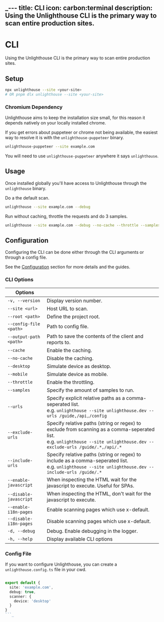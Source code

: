 _---
title: CLI
icon: carbon:terminal
description: Using the Unlighthouse CLI is the primary way to scan entire production sites.
---

# CLI

Using the Unlighthouse CLI is the primary way to scan entire production sites.

## Setup

```bash
npx unlighthouse --site <your-site>
# OR pnpm dlx unlighthouse --site <your-site>
```

### Chromium Dependency

Unlighthouse aims to keep the installation size small, for this reason it depends natively on your locally installed
chrome.

If you get errors about puppeteer or chrome not being available, the easiest way to resolve it is 
with the `unlighthouse-puppeteer` binary.

```bash
unlighthouse-puppeteer --site example.com
```

You will need to use `unlighthouse-puppeteer` anywhere it says `unlighthouse`.

## Usage

Once installed globally you'll have access to Unlighthouse through the `unlighthouse` binary.

Do a the default scan.
```bash
unlighthouse --site example.com --debug
```

Run without caching, throttle the requests and do 3 samples.

```bash
unlighthouse --site example.com --debug --no-cache --throttle --samples 3
```

## Configuration

Configuring the CLI can be done either through the CLI arguments or through a config file.

See the [Configuration](#configuration) section for more details and the guides.

### CLI Options

| Options                |                                                                                                                                                                              |
|------------------------|------------------------------------------------------------------------------------------------------------------------------------------------------------------------------|
| `-v, --version`        | Display version number.                                                                                                                                                      |
| `--site <url>`         | Host URL to scan.                                                                                                                                                            |
| `--root <path>`        | Define the project root.                                                                                                                                                     |
| `--config-file <path>` | Path to config file.                                                                                                                                                         |
| `--output-path <path>` | Path to save the contents of the client and reports to.                                                                                                                      |
| `--cache`              | Enable the caching.                                                                                                                                                          |
| `--no-cache`           | Disable the caching.                                                                                                                                                         |
| `--desktop`            | Simulate device as desktop.                                                                                                                                                  |
| `--mobile`             | Simulate device as mobile.                                                                                                                                                   |
| `--throttle`           | Enable the throttling.                                                                                                                                                       |
| `--samples`            | Specify the amount of samples to run.                                                                                                                                        |
| `--urls`               | Specify explicit relative paths as a comma-seperated list.<br>e.g. `unlighthouse --site unlighthouse.dev --urls /guide,/api,/config`                                         |
| `--exclude-urls`       | Specify relative paths (string or regex) to exclude from scanning as a comma-seperated list. <br>e.g. `unlighthouse --site unlighthouse.dev --exclude-urls /guide/.*,/api/.*` |
| `--include-urls`       | Specify relative paths (string or regex) to include as a comma-seperated list. <br>e.g. `unlighthouse --site unlighthouse.dev --include-urls /guide/.*`               |
| `--enable-javascript`  | When inspecting the HTML wait for the javascript to execute. Useful for SPAs.                                                                                                |
| `--disable-javascript` | When inspecting the HTML, don't wait for the javascript to execute.                                                                                                          |
| `--enable-i18n-pages`  | Enable scanning pages which use x-default.                                                                                                                                   |
| `--disable-i18n-pages` | Disable scanning pages which use x-default.                                                                                                                                  |
| `-d, --debug`          | Debug. Enable debugging in the logger.                                                                                                                                       |
| `-h, --help`           | Display available CLI options                                                                                                                                                |


### Config File

If you want to configure Unlighthouse, you can create a `unlighthouse.config.ts` file in your cwd.

```ts unlighthouse.config.ts

export default {
  site: 'example.com',
  debug: true,
  scanner: {
    device: 'desktop'
  }
}
```_
